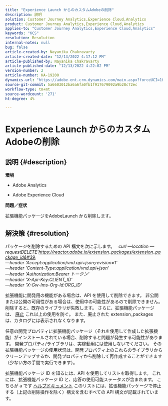 ```yaml
---
title: "Experience Launch からのカスタムAdobeの削除"
description: 説明
solution: Customer Journey Analytics,Experience Cloud,Analytics
product: Customer Journey Analytics,Experience Cloud,Analytics
applies-to: "Customer Journey Analytics,Experience Cloud,Analytics"
keywords: "KCS"
resolution: Resolution
internal-notes: null
bug: false
article-created-by: Nayanika Chakravarty
article-created-date: "12/13/2022 4:17:12 PM"
article-published-by: Nayanika Chakravarty
article-published-date: "12/13/2022 4:22:02 PM"
version-number: 2
article-number: KA-19200
dynamics-url: "https://adobe-ent.crm.dynamics.com/main.aspx?forceUCI=1&pagetype=entityrecord&etn=knowledgearticle&id=19cfd893-017b-ed11-81ac-6045bd006a22"
source-git-commit: 5a6603012ba6a6fa0fb1f917679092a9b28c72ec
workflow-type: tm+mt
source-wordcount: '271'
ht-degree: 4%

---
```


# Experience Launch からのカスタムAdobeの削除

## 説明 {#description}


<b>環境</b>

- Adobe Analytics

- Adobe Experience Cloud

<b>問題／症状</b>

拡張機能パッケージをAdobeLaunch から削除します。


## 解決策 {#resolution}


パッケージを削除するための API 構文を次に示します。
 
*curl —location —requestDELETE&#39;https://reactor.adobe.io/extension_packages/extension_package_id&#39; \
—header &#39;Accept:application/vnd.api+json;revision=1&#39; \
—header &#39;Content-Type:application/vnd.api+json&#39; \
—header &#39;Authorization:Bearer トークン&#39; \
—header &#39;X-Api-Key:CLIENT_ID&#39; \
—header &#39;X-Gw-Ims-Org-Id:ORG_ID&#39;*

拡張機能に開発用の機能がある場合は、API を使用して削除できます。 非公開または公開の可用性がある場合は、使用中の可能性があるので削除できません。削除すると、既存のライブラリが失敗します。 さらに、拡張機能パッケージは、 [廃止](https://experienceleague.adobe.com/docs/experience-platform/tags/api/endpoints/extension-packages.html?lang=en#discontinue) これ以上の使用を防ぐ。 また、廃止された extension_packages は、カタログには表示されなくなります。

任意の開発プロパティに拡張機能パッケージ（それを使用して作成した拡張機能）がインストールされている場合、削除すると問題が発生する可能性があります。 開発プロパティ/ライブラリは、実稼動用には使用しないでください。 その拡張機能パッケージの使用状況は、開発プロパティ上のこれらのライブラリからクリーンアップするか、開発プロパティから削除して再作成することができます（少ない方の手間で実行できます）。

拡張機能パッケージ ID を知るには、API を使用してリストを取得します。 これには、拡張機能パッケージ ID と、応答の使用可能ステータスが含まれます。 こちらが a です [ヘルプドキュメント](https://experienceleague.adobe.com/docs/experience-platform/tags/api/endpoints/extension-packages.html?lang=en#list) このリストには、拡張機能パッケージで停止する（上記の削除操作を除く）構文を含むすべての API 構文が記載されています。
